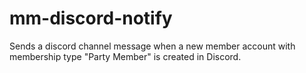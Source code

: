 # mm-discord-notify
Sends a discord channel message when a new member account with membership type "Party Member" is created in Discord.
